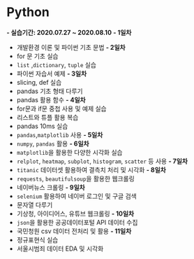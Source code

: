 # Python

__- 실습기간: 2020.07.27 ~ 2020.08.10__
__- 1일차__
  - 개발환경 이론 및 파이썬 기초 문법
__- 2일차__
  - for 문 기초 실습
  - `list` ,`dictionary`, `tuple` 실습 
  - 파이썬 자습서 예제 
__- 3일차__
  - slicing, def 실습
  - pandas 기초 형태 다루기
  - pandas 활용 함수
__- 4일차__
  - for문과 if문 중첩 사용 및 예제 실습
  - 리스트와 튜플 활용 복습
  - pandas 10ms 실습
  - `pandas`,`matplotlib` 사용
__- 5일차__
  - `numpy`, `pandas` 활용
__- 6일차__
  - `matplotlib`을 활용한 다양한 시각화 실습
  - `relplot`, `heatmap`, `subplot`, `histogram`, `scatter` 등 사용
__- 7일차__
  - `titanic` 데이터셋 활용하여 결측치 처리 및 시각화
__- 8일차__
  - `requests`, `beautifulsoup`을 활용한 웹크롤링
  - 네이버뉴스 크롤링
__- 9일차__
  - `selenium` 활용하여 네이버 로그인 및 구글 검색
  - 문자열 다루기
  - 기상청, 아이디어스, 유튜브 웹크롤링
__- 10일차__
  - `json`을 활용한 공공데이터포털 API 데이터 수집
  - 국민청원 csv 데이터 전처리 및 활용
__- 11일차__
  - 정규표현식 실습
  - 서울시범죄 데이터 EDA 및 시각화

